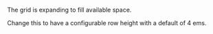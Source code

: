 The grid is expanding to fill available space.

Change this to have a configurable row height with a default of 4 ems.
